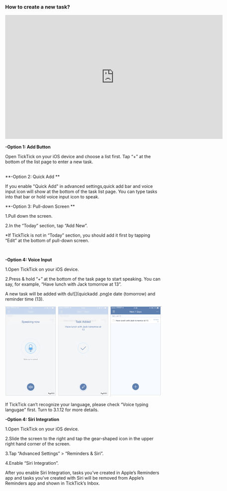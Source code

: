 ### How to create a new task?

<iframe width="700" height="400" src="https://www.youtube.com/embed/7TWvercsVvA?list=PLbWRKVi0_aTEwRLCS5T4MD0wCQU_ve8xW" frameborder="0" allowfullscreen></iframe>

<br />

**-Option 1: Add Button**

Open TickTick on your iOS device and choose a list first. Tap “+” at the bottom of the list page to enter a new task. 

<br />
**-Option 2: Quick Add **

If you enable "Quick Add" in advanced settings,quick add bar and voice input icon  will show  at the bottom of the task list page. You can type tasks into that bar or hold voice input icon to speak.




**-Option 3: Pull-down Screen **

1.Pull down the screen.

2.In the “Today” section, tap “Add New”.

*If TickTick is not in “Today” section, you should add it first by tapping “Edit” at the bottom of pull-down screen. 

<br />

**-Option 4: Voice Input**

1.Open TickTick on your iOS device.

2.Press & hold “+” at the bottom of the task page to start speaking. You can say, for example, “Have lunch with Jack tomorrow at 13”.

A new task will be added with du![](quickadd .png)e date (tomorrow) and reminder time (13). 

![](../images/iOSvoiceinput.png)

If TickTick can’t recognize your language, please check “Voice typing langugae” first. Turn to 3.1.12 for more details.

**-Option 4: Siri Integration**

1.Open TickTick on your iOS device.

2.Slide the screen to the right and tap the gear-shaped icon in the upper right hand corner of the screen.

3.Tap “Advanced Settings” > “Reminders & Siri”.

4.Enable “Siri Integration”.

After you enable Siri Integration, tasks you’ve created in Apple’s Reminders app and tasks you’ve created with Siri will be removed from Apple’s Reminders app and shown in TickTick’s Inbox. 




